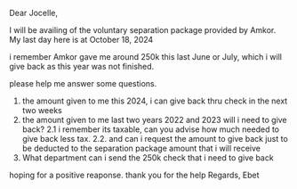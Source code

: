Dear Jocelle,

I will be availing of the voluntary separation package provided by Amkor. My last day here is at October 18, 2024

i remember Amkor gave me around 250k this last June or July, which i will give back as this year was not finished.

please help me answer some questions.
1. the amount given to me this 2024, i can give back thru check in the next two weeks
2. the amount given to me last two years 2022 and 2023 will i need to give back?
2.1 i remember its taxable, can you advise how much needed to give back less tax.
2.2. and can i request the amount to give back just to be deducted to the separation package amount that i will receive
3. What department can i send the 250k check that i need to give back

hoping for a positive reaponse.
thank you for the help
Regards,
Ebet